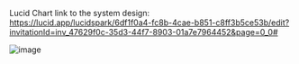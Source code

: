 Lucid Chart link to the system design:
https://lucid.app/lucidspark/6df1f0a4-fc8b-4cae-b851-c8ff3b5ce53b/edit?invitationId=inv_47629f0c-35d3-44f7-8903-01a7e7964452&page=0_0#

![image](https://github.com/biplovale/Riki/assets/83972688/24e07b2a-8b25-4da2-b7ae-2c526df48858)
